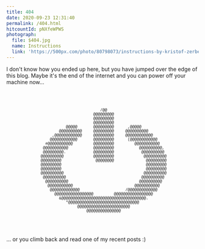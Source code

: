 ```yaml
---
title: 404
date: 2020-09-23 12:31:40
permalink: /404.html
hitcountId: pNXfeWPWS
photograph: 
  file: $404.jpg
  name: Instructions
  link: 'https://500px.com/photo/80798073/instructions-by-kristof-zerbe'
---
```

I don't know how you ended up here, but you have jumped over the edge of this blog. Maybe it's the end of the internet and you can power off your machine now...

<div style="text-align: center; margin: 60px 0;">
<pre style="white-space:pre; letter-spacing:0; font-family:'Consolas','BitstreamVeraSansMono','CourierNew',Courier,monospace; font-size:10px;">
                             /@@                            
                          @@@@@@@@@                         
                          @@@@@@@@@                         
                          @@@@@@@@@                         
              @@@@@       @@@@@@@@@      ,@@@@@             
           @@@@@@@@@@     @@@@@@@@@     @@@@@@@@@@          
        ,@@@@@@@@@@@@     @@@@@@@@@     @@@@@@@@@@@@        
       @@@@@@@@@@@@       @@@@@@@@@      (@@@@@@@@@@@@      
     #@@@@@@@@@@@         @@@@@@@@@         @@@@@@@@@@@     
    @@@@@@@@@@@           @@@@@@@@@           @@@@@@@@@@,   
    @@@@@@@@@.            @@@@@@@@@            @@@@@@@@@@   
   @@@@@@@@@@             @@@@@@@@@             @@@@@@@@@@  
   @@@@@@@@@               @@@@@@@@              @@@@@@@@@  
   @@@@@@@@@                                     @@@@@@@@@  
   @@@@@@@@@                                     @@@@@@@@@  
   @@@@@@@@@@                                   @@@@@@@@@@  
    @@@@@@@@@@                                 @@@@@@@@@@   
     @@@@@@@@@@                               @@@@@@@@@@    
      @@@@@@@@@@@                           @@@@@@@@@@@     
       @@@@@@@@@@@@@                    /@@@@@@@@@@@@@      
         @@@@@@@@@@@@@@@@@         @@@@@@@@@@@@@@@@@        
           &@@@@@@@@@@@@@@@@@@@@@@@@@@@@@@@@@@@@@.          
              *@@@@@@@@@@@@@@@@@@@@@@@@@@@@@@@              
                   @@@@@@@@@@@@@@@@@@@@@@@                  
                       @@@@@@@@@@@@@@@                      
</pre>
</div>

... or you climb back and read one of my recent posts :)